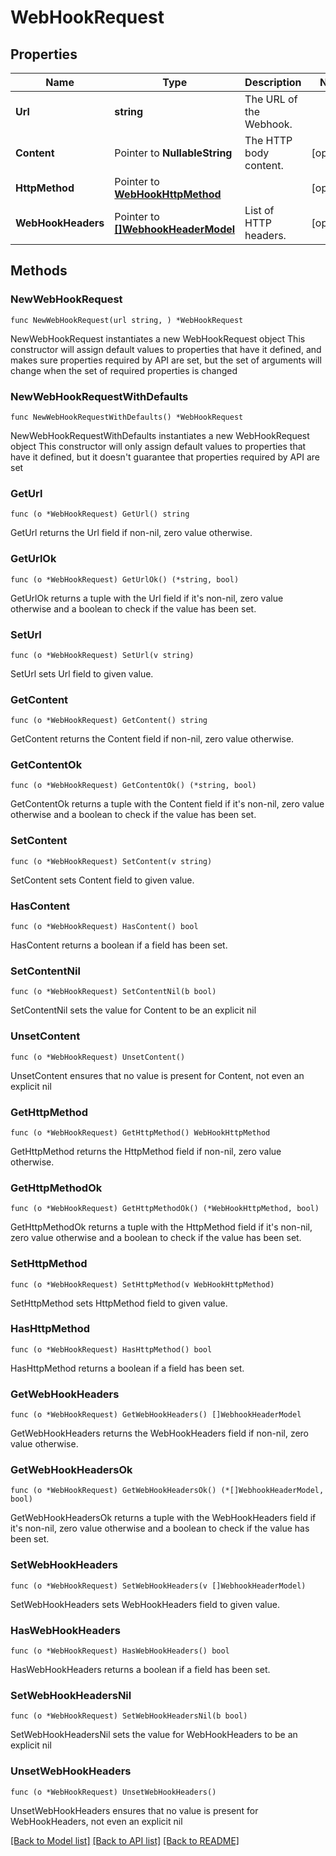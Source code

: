 # WebHookRequest

## Properties

Name | Type | Description | Notes
------------ | ------------- | ------------- | -------------
**Url** | **string** | The URL of the Webhook. | 
**Content** | Pointer to **NullableString** | The HTTP body content. | [optional] 
**HttpMethod** | Pointer to [**WebHookHttpMethod**](WebHookHttpMethod.md) |  | [optional] 
**WebHookHeaders** | Pointer to [**[]WebhookHeaderModel**](WebhookHeaderModel.md) | List of HTTP headers. | [optional] 

## Methods

### NewWebHookRequest

`func NewWebHookRequest(url string, ) *WebHookRequest`

NewWebHookRequest instantiates a new WebHookRequest object
This constructor will assign default values to properties that have it defined,
and makes sure properties required by API are set, but the set of arguments
will change when the set of required properties is changed

### NewWebHookRequestWithDefaults

`func NewWebHookRequestWithDefaults() *WebHookRequest`

NewWebHookRequestWithDefaults instantiates a new WebHookRequest object
This constructor will only assign default values to properties that have it defined,
but it doesn't guarantee that properties required by API are set

### GetUrl

`func (o *WebHookRequest) GetUrl() string`

GetUrl returns the Url field if non-nil, zero value otherwise.

### GetUrlOk

`func (o *WebHookRequest) GetUrlOk() (*string, bool)`

GetUrlOk returns a tuple with the Url field if it's non-nil, zero value otherwise
and a boolean to check if the value has been set.

### SetUrl

`func (o *WebHookRequest) SetUrl(v string)`

SetUrl sets Url field to given value.


### GetContent

`func (o *WebHookRequest) GetContent() string`

GetContent returns the Content field if non-nil, zero value otherwise.

### GetContentOk

`func (o *WebHookRequest) GetContentOk() (*string, bool)`

GetContentOk returns a tuple with the Content field if it's non-nil, zero value otherwise
and a boolean to check if the value has been set.

### SetContent

`func (o *WebHookRequest) SetContent(v string)`

SetContent sets Content field to given value.

### HasContent

`func (o *WebHookRequest) HasContent() bool`

HasContent returns a boolean if a field has been set.

### SetContentNil

`func (o *WebHookRequest) SetContentNil(b bool)`

 SetContentNil sets the value for Content to be an explicit nil

### UnsetContent
`func (o *WebHookRequest) UnsetContent()`

UnsetContent ensures that no value is present for Content, not even an explicit nil
### GetHttpMethod

`func (o *WebHookRequest) GetHttpMethod() WebHookHttpMethod`

GetHttpMethod returns the HttpMethod field if non-nil, zero value otherwise.

### GetHttpMethodOk

`func (o *WebHookRequest) GetHttpMethodOk() (*WebHookHttpMethod, bool)`

GetHttpMethodOk returns a tuple with the HttpMethod field if it's non-nil, zero value otherwise
and a boolean to check if the value has been set.

### SetHttpMethod

`func (o *WebHookRequest) SetHttpMethod(v WebHookHttpMethod)`

SetHttpMethod sets HttpMethod field to given value.

### HasHttpMethod

`func (o *WebHookRequest) HasHttpMethod() bool`

HasHttpMethod returns a boolean if a field has been set.

### GetWebHookHeaders

`func (o *WebHookRequest) GetWebHookHeaders() []WebhookHeaderModel`

GetWebHookHeaders returns the WebHookHeaders field if non-nil, zero value otherwise.

### GetWebHookHeadersOk

`func (o *WebHookRequest) GetWebHookHeadersOk() (*[]WebhookHeaderModel, bool)`

GetWebHookHeadersOk returns a tuple with the WebHookHeaders field if it's non-nil, zero value otherwise
and a boolean to check if the value has been set.

### SetWebHookHeaders

`func (o *WebHookRequest) SetWebHookHeaders(v []WebhookHeaderModel)`

SetWebHookHeaders sets WebHookHeaders field to given value.

### HasWebHookHeaders

`func (o *WebHookRequest) HasWebHookHeaders() bool`

HasWebHookHeaders returns a boolean if a field has been set.

### SetWebHookHeadersNil

`func (o *WebHookRequest) SetWebHookHeadersNil(b bool)`

 SetWebHookHeadersNil sets the value for WebHookHeaders to be an explicit nil

### UnsetWebHookHeaders
`func (o *WebHookRequest) UnsetWebHookHeaders()`

UnsetWebHookHeaders ensures that no value is present for WebHookHeaders, not even an explicit nil

[[Back to Model list]](../README.md#documentation-for-models) [[Back to API list]](../README.md#documentation-for-api-endpoints) [[Back to README]](../README.md)


